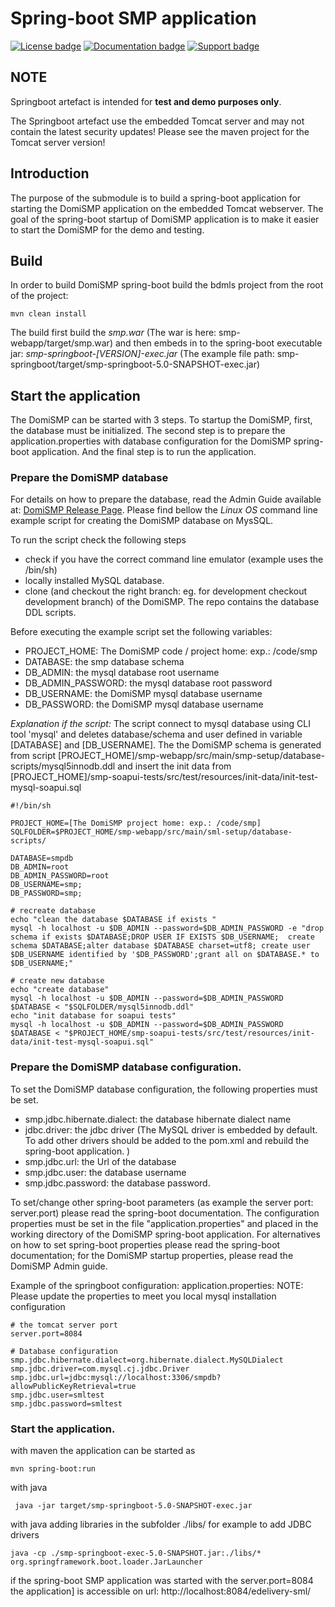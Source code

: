 # Spring-boot SMP application

[![License badge](https://img.shields.io/badge/license-EUPL-blue.svg)](https://ec.europa.eu/digital-building-blocks/wikis/download/attachments/52601883/eupl_v1.2_en%20.pdf?version=1&modificationDate=1507206778126&api=v2)
[![Documentation badge](https://img.shields.io/badge/docs-latest-brightgreen.svg)](https://ec.europa.eu/digital-building-blocks/wikis/display/DIGITAL/SMP)
[![Support badge]( https://img.shields.io/badge/support-sof-yellowgreen.svg)](https://ec.europa.eu/digital-building-blocks/wikis/display/DIGITAL/Support+eDelivery)

## NOTE

Springboot artefact is intended for **test and demo purposes only**. 

The Springboot artefact use the embedded Tomcat server and may not contain the latest security updates! 
Please see the maven project for the Tomcat server version!
		  
## Introduction

The purpose of the submodule is to build a spring-boot application for starting the DomiSMP application on the embedded 
Tomcat webserver. The goal of the spring-boot startup of DomiSMP application
is to make it easier to start the DomiSMP for the demo and testing. 

## Build

In order to build DomiSMP spring-boot build the bdmls project from the root of the project:

    mvn clean install 
    
 The build first build the *smp.war* (The war is here: smp-webapp/target/smp.war) and then embeds in to the spring-boot 
 executable jar: *smp-springboot-[VERSION]-exec.jar* (The example file path: smp-springboot/target/smp-springboot-5.0-SNAPSHOT-exec.jar)
 
## Start the application

The DomiSMP can be started with 3 steps. 
To startup the DomiSMP, first, the database must be initialized. The second step is to prepare the application.properties 
with database configuration for the DomiSMP spring-boot application. And the final step is to run the application.

 
### Prepare the DomiSMP database
For details on how to prepare the database, read the Admin Guide available at: 
[DomiSMP Release Page](https://ec.europa.eu/digital-building-blocks/wikis/display/DIGITAL/SMP).
Please find bellow the *Linux OS* command line example script for creating the DomiSMP database on MysSQL.

To run the script check the following steps
 - check if you have the correct command line emulator (example uses the /bin/sh)
 - locally installed MySQL database.
 - clone (and checkout the right branch: eg. for development checkout development branch) of the DomiSMP. The repo contains the database DDL scripts.

Before executing the example script set the following variables:
 - PROJECT_HOME: The DomiSMP code / project home: exp.: /code/smp
 - DATABASE: the smp database schema 
 - DB_ADMIN: the mysql database root username
 - DB_ADMIN_PASSWORD: the mysql database root password
 - DB_USERNAME: the DomiSMP mysql database username
 - DB_PASSWORD: the DomiSMP mysql database username

*Explanation if the script:*
The script connect to mysql database using CLI tool 'mysql' and  deletes database/schema and user defined in variable [DATABASE] and [DB_USERNAME]. The the DomiSMP schema is generated from script 
[PROJECT_HOME]/smp-webapp/src/main/smp-setup/database-scripts/mysql5innodb.ddl
and insert the init data from
[PROJECT_HOME]/smp-soapui-tests/src/test/resources/init-data/init-test-mysql-soapui.sql


```
#!/bin/sh
 
PROJECT_HOME=[The DomiSMP project home: exp.: /code/smp]
SQLFOLDER=$PROJECT_HOME/smp-webapp/src/main/sml-setup/database-scripts/

DATABASE=smpdb
DB_ADMIN=root
DB_ADMIN_PASSWORD=root
DB_USERNAME=smp;
DB_PASSWORD=smp;

# recreate database 
echo "clean the database $DATABASE if exists "
mysql -h localhost -u $DB_ADMIN --password=$DB_ADMIN_PASSWORD -e "drop schema if exists $DATABASE;DROP USER IF EXISTS $DB_USERNAME;  create schema $DATABASE;alter database $DATABASE charset=utf8; create user $DB_USERNAME identified by '$DB_PASSWORD';grant all on $DATABASE.* to $DB_USERNAME;"

# create new database
echo "create database"
mysql -h localhost -u $DB_ADMIN --password=$DB_ADMIN_PASSWORD $DATABASE < "$SQLFOLDER/mysql5innodb.ddl"
echo "init database for soapui tests"
mysql -h localhost -u $DB_ADMIN --password=$DB_ADMIN_PASSWORD $DATABASE < "$PROJECT_HOME/smp-soapui-tests/src/test/resources/init-data/init-test-mysql-soapui.sql"
```

### Prepare the DomiSMP database configuration.

To set the  DomiSMP database configuration, the following properties must be set.
 - smp.jdbc.hibernate.dialect: the database hibernate dialect name
 - jdbc.driver: the jdbc driver (The MySQL driver is embedded by default. To add other drivers should be added to the 
 pom.xml and rebuild the spring-boot application. )
 - smp.jdbc.url: the Url of the database
 - smp.jdbc.user: the database username
 - smp.jdbc.password: the database password. 
 
To set/change other spring-boot parameters (as example the server port: server.port) please read the spring-boot documentation.
The configuration properties must be set in the file "application.properties" and placed in the working directory of the DomiSMP 
spring-boot application. For alternatives on how to set spring-boot properties please read the spring-boot documentation; for 
the DomiSMP startup properties, please read the DomiSMP Admin guide.


Example of the springboot configuration: application.properties:
NOTE: Please update the properties to meet you local mysql installation configuration

```
# the tomcat server port
server.port=8084

# Database configuration
smp.jdbc.hibernate.dialect=org.hibernate.dialect.MySQLDialect
smp.jdbc.driver=com.mysql.cj.jdbc.Driver
smp.jdbc.url=jdbc:mysql://localhost:3306/smpdb?allowPublicKeyRetrieval=true
smp.jdbc.user=smltest
smp.jdbc.password=smltest
```

### Start the application.

with maven the application can be started as

    mvn spring-boot:run
    
with java

     java -jar target/smp-springboot-5.0-SNAPSHOT-exec.jar

with java adding libraries in the subfolder ./libs/ for example to add JDBC drivers
    
    java -cp ./smp-springboot-exec-5.0-SNAPSHOT.jar:./libs/* org.springframework.boot.loader.JarLauncher     
     
if the spring-boot SMP application was started with the server.port=8084 the application]
is accessible on url: http://localhost:8084/edelivery-sml/
